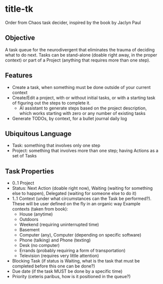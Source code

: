 # title-tk

Order from Chaos task decider, inspired by the book by Jaclyn Paul

## Objective

A task queue for the neurodivergent that eliminates the trauma of deciding what to do next. Tasks can be stand-alone (doable right away, in the proper context) or part of a Project (anything that requires more than one step).

## Features

- Create a task, when something must be done outside of your current context
- Create/Edit a project, with or without initial tasks, or with a starting task of figuring out the steps to complete it.
  - AI assistant to generate steps based on the project description, which works starting with zero or any number of existing tasks
- Generate TODOs, by context, for a bullet journal daily log

## Ubiquitous Language

- Task: something that involves only one step
- Project: something that involves more than one step; having Actions as a set of Tasks

## Task Properties

- 0..1 Project
- Status: Next Action (doable right now), Waiting (waiting for something else to happen), Delegated (waiting for someone else to do it)
- 1..1 Context (under what circumstances can the Task be performed?). These will be user defined on the fly in an organic way
  Example contexts (taken from book):
  - House (anytime)
  - Outdoors
  - Weekend (requiring uninterrupted time)
  - Basement
  - Computer (any), Computer (depending on specific software)
  - Phone (talking) and Phone (texting)
  - Desk (no computer)
  - Errands (probably requiring a form of transportation)
  - Television (requires very little attention)
- Blocking Task (if status is Waiting, what is the task that must be completed before this one can be done?)
- Due date (if the task MUST be done by a specific time)
- Priority (ceteris paribus, how is it  positioned in the queue?)
